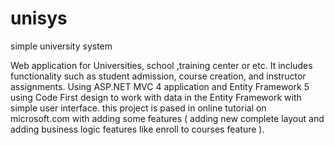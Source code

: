 unisys
======

simple university system 

Web application for Universities, school ,training center or etc. It includes functionality such as student admission,
course creation, and instructor assignments. Using ASP.NET MVC 4 application and Entity Framework 5 using Code First design
to work with data in the Entity Framework with simple user interface.
this project is pased in online tutorial on microsoft.com with adding some features 
( adding new complete layout and adding business logic features like enroll to courses feature ).

